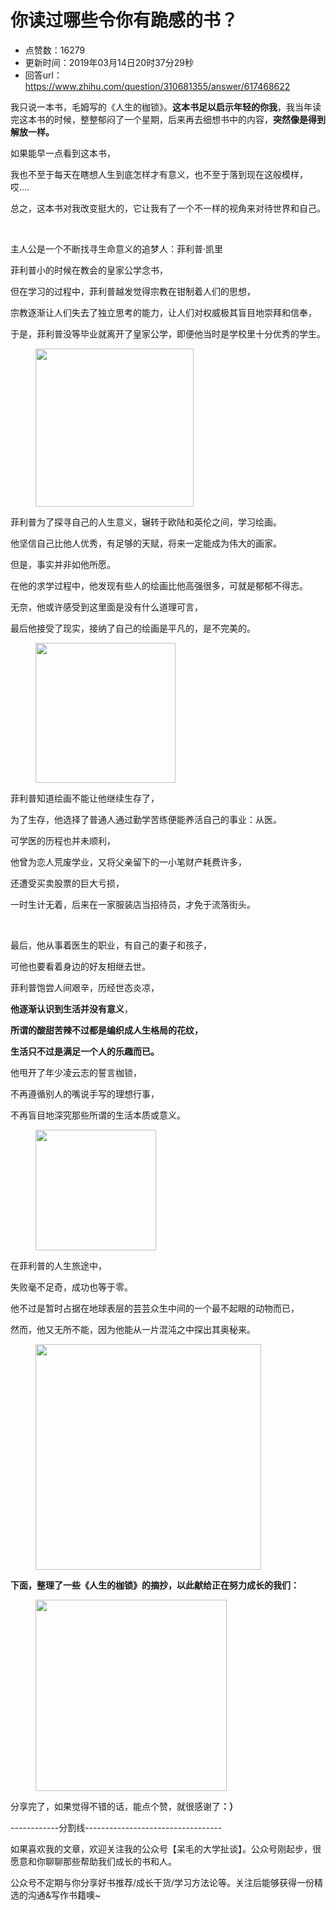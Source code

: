 # 你读过哪些令你有跪感的书？
- 点赞数：16279
- 更新时间：2019年03月14日20时37分29秒
- 回答url：https://www.zhihu.com/question/310681355/answer/617468622
<body>
 <p data-pid="WysLz0sp">我只说一本书，毛姆写的《人生的枷锁》。<b>这本书足以启示年轻的你我</b>，我当年读完这本书的时候，整整郁闷了一个星期，后来再去细想书中的内容，<b>突然像是得到解放一样。</b></p>
 <p data-pid="sbc5_vqO">如果能早一点看到这本书，</p>
 <p data-pid="qskCvQTu">我也不至于每天在瞎想人生到底怎样才有意义，也不至于落到现在这般模样，哎....</p>
 <p data-pid="rEfXEdf4">总之，这本书对我改变挺大的，它让我有了一个不一样的视角来对待世界和自己。</p>
 <p class="ztext-empty-paragraph"><br></p>
 <p data-pid="5sVOKBht">主人公是一个不断找寻生命意义的追梦人：菲利普·凯里</p>
 <p data-pid="tEhDe4za">菲利普小的时候在教会的皇家公学念书，</p>
 <p data-pid="63Mua9GY">但在学习的过程中，菲利普越发觉得宗教在钳制着人们的思想，</p>
 <p data-pid="KHRO6240">宗教逐渐让人们失去了独立思考的能力，让人们对权威极其盲目地崇拜和信奉，</p>
 <p data-pid="b4oPnp6P">于是，菲利普没等毕业就离开了皇家公学，即便他当时是学校里十分优秀的学生。</p>
 <figure data-size="normal">
  <img src="https://picx.zhimg.com/50/v2-56aae200ecda6c9e25a9d947dd2c0ffd_720w.jpg?source=1940ef5c" data-rawwidth="253" data-rawheight="187" data-size="normal" data-caption="" data-original-token="v2-56aae200ecda6c9e25a9d947dd2c0ffd" data-default-watermark-src="https://picx.zhimg.com/50/v2-b0e1c21e1ea3a9ce83ec80505dadc7a5_720w.jpg?source=1940ef5c" class="content_image" width="253">
 </figure>
 <p data-pid="biZ82H1i">菲利普为了探寻自己的人生意义，辗转于欧陆和英伦之间，学习绘画。</p>
 <p data-pid="wOUiJcS4">他坚信自己比他人优秀，有足够的天赋，将来一定能成为伟大的画家。</p>
 <p data-pid="HAHXY0kt">但是，事实并非如他所愿。</p>
 <p data-pid="UJiX74Jh">在他的求学过程中，他发现有些人的绘画比他高强很多，可就是郁郁不得志。</p>
 <p data-pid="SVZqSoAz">无奈，他或许感受到这里面是没有什么道理可言，</p>
 <p data-pid="xTTASuNk">最后他接受了现实，接纳了自己的绘画是平凡的，是不完美的。</p>
 <figure data-size="normal">
  <img src="https://pica.zhimg.com/50/v2-967264da98d2a8bf112f9bf20b7f29de_720w.jpg?source=1940ef5c" data-rawwidth="224" data-rawheight="167" data-size="normal" data-caption="" data-original-token="v2-967264da98d2a8bf112f9bf20b7f29de" data-default-watermark-src="https://picx.zhimg.com/50/v2-0a92c295e2e13c065cac80e9c3ee0f7d_720w.jpg?source=1940ef5c" class="content_image" width="224">
 </figure>
 <p data-pid="6qYfiRCA">菲利普知道绘画不能让他继续生存了，</p>
 <p data-pid="y_e4y7Km">为了生存，他选择了普通人通过勤学苦练便能养活自己的事业：从医。</p>
 <p data-pid="L9bM8kcL">可学医的历程也并未顺利，</p>
 <p data-pid="Thz6h2Z7">他曾为恋人荒废学业，又将父亲留下的一小笔财产耗费许多，</p>
 <p data-pid="p9idtLtJ">还遭受买卖股票的巨大亏损，</p>
 <p data-pid="i6wL9jVt">一时生计无着，后来在一家服装店当招待员，才免于流落街头。</p>
 <p class="ztext-empty-paragraph"><br></p>
 <p data-pid="CgB9W5Q5">最后，他从事着医生的职业，有自己的妻子和孩子，</p>
 <p data-pid="J5L2Pe3Z">可他也要看着身边的好友相继去世。</p>
 <p data-pid="bsO5B11w">菲利普饱尝人间艰辛，历经世态炎凉，</p>
 <p data-pid="OLTXFjgN"><b>他逐渐认识到生活并没有意义</b>，</p>
 <p data-pid="eYQtlB9G"><b>所谓的酸甜苦辣不过都是编织成人生格局的花纹，</b></p>
 <p data-pid="nBu9adiH"><b>生活只不过是满足一个人的乐趣而已。</b></p>
 <p data-pid="oshGqMKt">他甩开了年少凌云志的誓言枷锁，</p>
 <p data-pid="jUWSv3T4">不再遵循别人的嘴说手写的理想行事，</p>
 <p data-pid="1kg6_2U2">不再盲目地深究那些所谓的生活本质或意义。</p>
 <figure data-size="normal">
  <img src="https://pica.zhimg.com/50/v2-5e866e6783ca9041cb2bb81adc244b17_720w.jpg?source=1940ef5c" data-rawwidth="193" data-rawheight="193" data-size="normal" data-caption="" data-original-token="v2-5e866e6783ca9041cb2bb81adc244b17" class="content_image" width="193">
 </figure>
 <p data-pid="GmGxvLHe">在菲利普的人生旅途中，</p>
 <p data-pid="khex23kr">失败毫不足奇，成功也等于零。</p>
 <p data-pid="B24ZI1gN">他不过是暂时占据在地球表层的芸芸众生中间的一个最不起眼的动物而已，</p>
 <p data-pid="Svi67lky">然而，他又无所不能，因为他能从一片混沌之中探出其奥秘来。</p>
 <figure data-size="normal">
  <img src="https://pica.zhimg.com/50/v2-b9c459aa5e965dcdeb68f9906ee844e6_720w.jpg?source=1940ef5c" data-rawwidth="361" data-rawheight="152" data-size="normal" data-caption="" data-original-token="v2-b9c459aa5e965dcdeb68f9906ee844e6" data-default-watermark-src="https://pic1.zhimg.com/50/v2-ecdec1780c117ae1a1281187ca73267c_720w.jpg?source=1940ef5c" class="content_image" width="361">
 </figure>
 <p data-pid="OouhDFx0"><b>下面，整理了一些《人生的枷锁》的摘抄，以此献给正在努力成长的我们：</b></p>
 <figure data-size="normal">
  <img src="https://picx.zhimg.com/50/v2-8bbe945c3340f8bd659e5522aa6679f3_720w.jpg?source=1940ef5c" data-rawwidth="306" data-rawheight="928" data-size="normal" data-caption="" data-original-token="v2-8bbe945c3340f8bd659e5522aa6679f3" data-default-watermark-src="https://picx.zhimg.com/50/v2-e423ef912e27cce3caf4743910782abc_720w.jpg?source=1940ef5c" class="content_image" width="306">
 </figure>
 <p data-pid="qEGdMh1F">分享完了，如果觉得不错的话，能点个赞，就很感谢了<b>：）</b></p>
 <p data-pid="TxwDpGal">------------分割线----------------------------------</p>
 <p data-pid="oiqpM7Wt">如果喜欢我的文章，欢迎关注我的公众号【呆毛的大学扯谈】。公众号刚起步，很愿意和你聊聊那些帮助我们成长的书和人。</p>
 <p data-pid="53O_A0mH">公众号不定期与你分享好书推荐/成长干货/学习方法论等。关注后能够获得一份精选的沟通&amp;写作书籍噢~</p>
</body>